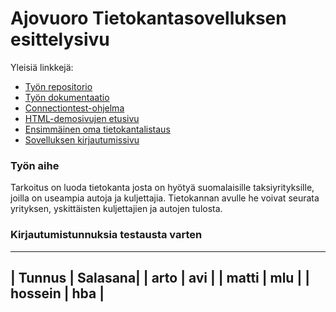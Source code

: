 # Ajovuoro Tietokantasovelluksen esittelysivu

Yleisiä linkkejä:

* [Työn repositorio](https://github.com/hosseinbahmanpour/tsoha)
* [Työn dokumentaatio](https://github.com/hosseinbahmanpour/tsoha/tree/master/doc)
* [Connectiontest-ohjelma](http://t-xbax.users.cs.helsinki.fi/ConnectionTest/)
* [HTML-demosivujen etusivu](http://t-xbax.users.cs.helsinki.fi/taksidb/html-demo/kirjautuminendemo.html)
* [Ensimmäinen oma tietokantalistaus](http://t-xbax.users.cs.helsinki.fi/taksidb/Listaustesti)
* [Sovelluksen kirjautumissivu](http://t-xbax.users.cs.helsinki.fi/taksidb/)

### Työn aihe

 Tarkoitus on luoda tietokanta josta on hyötyä suomalaisille taksiyrityksille, joilla on useampia autoja ja kuljettajia. Tietokannan avulle he voivat seurata yrityksen, yskittäisten kuljettajien ja autojen tulosta.

### Kirjautumistunnuksia testausta varten

---------------------
| Tunnus  | Salasana|
| arto    | avi     |
| matti   | mlu     |
| hossein | hba     |
---------------------
